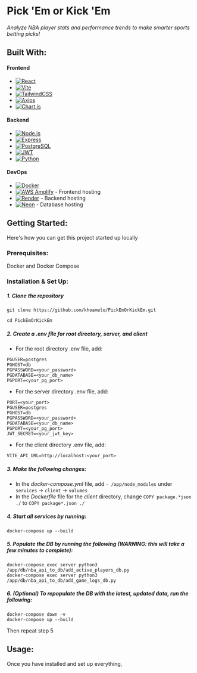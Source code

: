 # Pick 'Em or Kick 'Em  
*Analyze NBA player stats and performance trends to make smarter sports betting picks!*

## Built With:
#### Frontend  
* [![React](https://img.shields.io/badge/React-20232A?logo=react&logoColor=61DAFB)](https://reactjs.org/)  
* [![Vite](https://img.shields.io/badge/Vite-646CFF?logo=vite&logoColor=white)](https://vitejs.dev/)  
* [![TailwindCSS](https://img.shields.io/badge/Tailwind_CSS-06B6D4?logo=tailwindcss&logoColor=white)](https://tailwindcss.com/)  
* [![Axios](https://img.shields.io/badge/Axios-5A29E4?logo=axios&logoColor=white)](https://axios-http.com/)  
* [![Chart.js](https://img.shields.io/badge/Chart.js-FF6384?logo=chartdotjs&logoColor=white)](https://www.chartjs.org/)  

#### Backend  
* [![Node.js](https://img.shields.io/badge/Node.js-339933?logo=node.js&logoColor=white)](https://nodejs.org/)  
* [![Express](https://img.shields.io/badge/Express-000000?logo=express&logoColor=white)](https://expressjs.com/)  
* [![PostgreSQL](https://img.shields.io/badge/PostgreSQL-4169E1?logo=postgresql&logoColor=white)](https://www.postgresql.org/)  
* [![JWT](https://img.shields.io/badge/JWT-000000?logo=jsonwebtokens&logoColor=white)](https://jwt.io/)  
* [![Python](https://img.shields.io/badge/Python-3776AB?logo=python&logoColor=white)](https://www.python.org/)  

#### DevOps
* [![Docker](https://img.shields.io/badge/Docker-2496ED?logo=docker&logoColor=white)](https://www.docker.com/)  
* [![AWS Amplify](https://img.shields.io/badge/AWS_Amplify-FF9900?logo=awsamplify&logoColor=white)](https://aws.amazon.com/amplify/) - Frontend hosting  
* [![Render](https://img.shields.io/badge/Render-46E3B7?logo=render&logoColor=black)](https://render.com/) - Backend hosting  
* [![Neon](https://img.shields.io/badge/Neon-1A1A1A?logo=neon&logoColor=white)](https://neon.tech/) - Database hosting 

## Getting Started:
Here's how you can get this project started up locally

### Prerequisites:
Docker and Docker Compose


### Installation & Set Up:
##### 1. Clone the repository

```
git clone https://github.com/khoamelo/PickEmOrKickEm.git

cd PickEmOrKickEm
```

##### 2. Create a .env file for root directory, server, and client
* For the root directory .env file, add:
```
PGUSER=postgres
PGHOST=db
PGPASSWORD=<your_password>
PGDATABASE=<your_db_name>
PGPORT=<your_pg_port>
```
* For the server directory .env file, add:
```
PORT=<your_port>
PGUSER=postgres
PGHOST=db
PGPASSWORD=<your_password>
PGDATABASE=<your_db_name>
PGPORT=<your_pg_port>
JWT_SECRET=<your_jwt_key>
```
* For the client directory .env file, add:
```
VITE_API_URL=http://localhost:<your_port>
```

##### 3. Make the following changes:
* In the *docker-compose.yml* file, add `- /app/node_modules` under `services` -> `client` -> `volumes`
* In the *Dockerfile* file for the *client* directory, change `COPY package.*json ./` to `COPY package*.json ./`

##### 4. Start all services by running:
```
docker-compose up --build
```

##### 5. Populate the DB by running the following (WARNING: this will take a few minutes to complete):
```
docker-compose exec server python3 /app/db/nba_api_to_db/add_active_players_db.py
docker-compose exec server python3 /app/db/nba_api_to_db/add_game_logs_db.py
```

##### 6. (Optional) To repopulate the DB with the latest, updated data, run the following:
```
docker-compose down -v
docker-compose up --build
```
Then repeat step 5

## Usage:
Once you have installed and set up everything, 
